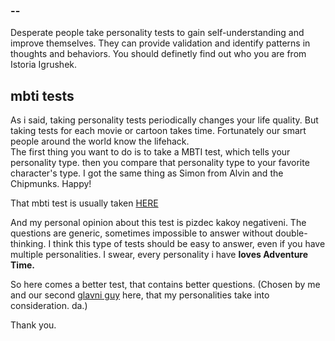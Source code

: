 ### --
Desperate people take personality tests to gain self-understanding and improve themselves. They can provide validation and identify patterns in thoughts and behaviors. You should definetly find out who you are from Istoria Igrushek.

## mbti tests
As i said, taking personality tests periodically changes your life quality. But taking tests for each movie or cartoon takes time. Fortunately our smart people around the world know the lifehack. </br>
The first thing you want to do is to take a MBTI test, which tells your personality type. then you compare that personality type to  your favorite character's type. I got the same thing as Simon from Alvin and the Chipmunks. Happy!

That mbti test is usually taken [HERE](https://www.16personalities.com/free-personality-test) 

And my personal opinion about this test is pizdec kakoy negativeni. The questions are generic, sometimes impossible to answer without double-thinking. I think this type of tests should be easy to answer, even if you have multiple personalities. I swear, every personality i have **loves Adventure Time.** 

So here comes a better test, that contains better questions. (Chosen by me and our second [glavni guy](https://github.com/antaranyan/) here, that my personalities take into consideration. da.)

Thank you.
